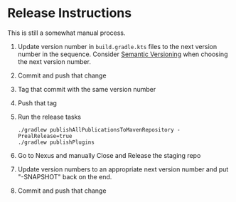 Release Instructions
====================

This is still a somewhat manual process.

1. Update version number in `build.gradle.kts` files to the next version
   number in the sequence. Consider [Semantic Versioning](https://semver.org/)
   when choosing the next version number.
2. Commit and push that change
3. Tag that commit with the same version number
4. Push that tag
5. Run the release tasks

    ```shell
    ./gradlew publishAllPublicationsToMavenRepository -PrealRelease=true
    ./gradlew publishPlugins
    ```

6. Go to Nexus and manually Close and Release the staging repo
7. Update version numbers to an appropriate next version number and put
   "-SNAPSHOT" back on the end.
8. Commit and push that change

